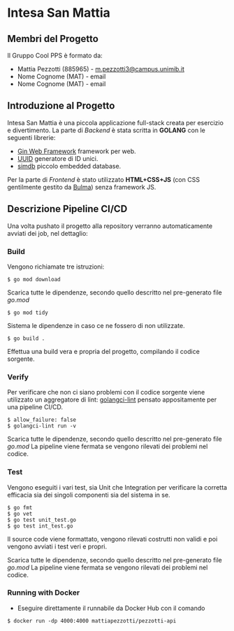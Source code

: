 # Intesa San Mattia

## Membri del Progetto
Il Gruppo Cool PPS è formato da:
- Mattia Pezzotti (885965) - m.pezzotti3@campus.unimib.it
- Nome Cognome (MAT) - email
- Nome Cognome (MAT) - email

## Introduzione al Progetto
Intesa San Mattia è una piccola applicazione full-stack creata per esercizio e divertimento.
La parte di *Backend* è stata scritta in **GOLANG** con le seguenti librerie:
- [Gin Web Framework](https://github.com/gin-gonic/gin) framework per web.
- [UUID](https://github.com/gofrs/uuid) generatore di ID unici.
- [simdb](https://github.com/sonyarouje/simdb) piccolo embedded database.

Per la parte di *Frontend* è stato utilizzato **HTML+CSS+JS** (con CSS gentilmente gestito da [Bulma](https://bulma.io/)) senza framework JS.

## Descrizione Pipeline CI/CD
Una volta pushato il progetto alla repository verranno automaticamente avviati dei job, nel dettaglio:

### Build
Vengono richiamate tre istruzioni:
```
$ go mod download
```
Scarica tutte le dipendenze, secondo quello descritto nel pre-generato file *go.mod*

```
$ go mod tidy
```
Sistema le dipendenze in caso ce ne fossero di non utilizzate.

```
$ go build .
```
Effettua una build vera e propria del progetto, compilando il codice sorgente.

### Verify
Per verificare che non ci siano problemi con il codice sorgente viene utilizzato un aggregatore di lint: [golangci-lint](https://golangci-lint.run/) pensato appositamente per una pipeline CI/CD.

```
$ allow_failure: false
$ golangci-lint run -v
```
Scarica tutte le dipendenze, secondo quello descritto nel pre-generato file *go.mod*
La pipeline viene fermata se vengono rilevati dei problemi nel codice.

### Test
Vengono eseguiti i vari test, sia Unit che Integration per verificare la corretta efficacia sia dei singoli componenti sia del sistema in se.

```
$ go fmt
$ go vet
$ go test unit_test.go
$ go test int_test.go
```

Il source code viene formattato, vengono rilevati costrutti non validi e poi vengono avviati i test veri e propri.

Scarica tutte le dipendenze, secondo quello descritto nel pre-generato file *go.mod*
La pipeline viene fermata se vengono rilevati dei problemi nel codice.

### Running with Docker
- Eseguire direttamente il runnabile da Docker Hub con il comando
  
```
$ docker run -dp 4000:4000 mattiapezzotti/pezzotti-api
``` 

